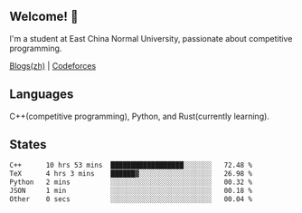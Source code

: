 ## Welcome! 👋

I'm a student at East China Normal University, passionate about competitive programming.

[Blogs(zh)](https://blog.hikariyo.net) | [Codeforces](https://codeforces.com/profile/hikariyo)

## Languages

C++(competitive programming), Python, and Rust(currently learning).

## States

<!--START_SECTION:waka-->

```txt
C++      10 hrs 53 mins  ██████████████████░░░░░░░   72.48 %
TeX      4 hrs 3 mins    ██████▓░░░░░░░░░░░░░░░░░░   26.98 %
Python   2 mins          ░░░░░░░░░░░░░░░░░░░░░░░░░   00.32 %
JSON     1 min           ░░░░░░░░░░░░░░░░░░░░░░░░░   00.18 %
Other    0 secs          ░░░░░░░░░░░░░░░░░░░░░░░░░   00.04 %
```

<!--END_SECTION:waka-->

